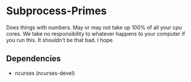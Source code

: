 # Subprocess-Primes

Does things with numbers. May or may not take up 100% of all your cpu cores. We take no responsibility to whatever happens to your computer if you run this. It shouldn't be that bad. I hope.

## Dependencies
 - ncurses (ncurses-devel)
